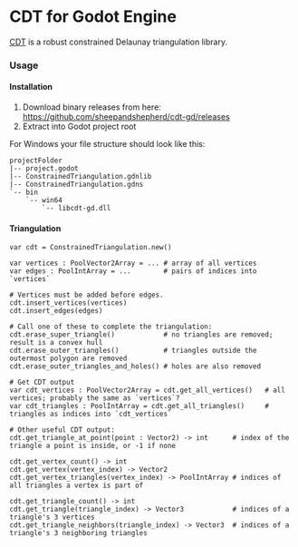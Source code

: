 CDT for Godot Engine
====================

[CDT](https://github.com/artem-ogre/CDT) is a robust constrained Delaunay triangulation library.

### Usage

#### Installation

1. Download binary releases from here: <https://github.com/sheepandshepherd/cdt-gd/releases>
2. Extract into Godot project root

For Windows your file structure should look like this:
```
projectFolder
|-- project.godot
|-- ConstrainedTriangulation.gdnlib
|-- ConstrainedTriangulation.gdns
`-- bin
    `-- win64
        `-- libcdt-gd.dll
```

#### Triangulation

```gdscript
var cdt = ConstrainedTriangulation.new()

var vertices : PoolVector2Array = ... # array of all vertices
var edges : PoolIntArray = ...        # pairs of indices into `vertices`

# Vertices must be added before edges.
cdt.insert_vertices(vertices)
cdt.insert_edges(edges)

# Call one of these to complete the triangulation:
cdt.erase_super_triangle()            # no triangles are removed; result is a convex hull
cdt.erase_outer_triangles()           # triangles outside the outermost polygon are removed
cdt.erase_outer_triangles_and_holes() # holes are also removed

# Get CDT output
var cdt_vertices : PoolVector2Array = cdt.get_all_vertices()   # all vertices; probably the same as `vertices`?
var cdt_triangles : PoolIntArray = cdt.get_all_triangles()     # triangles as indices into `cdt_vertices`

# Other useful CDT output:
cdt.get_triangle_at_point(point : Vector2) -> int      # index of the triangle a point is inside, or -1 if none

cdt.get_vertex_count() -> int
cdt.get_vertex(vertex_index) -> Vector2
cdt.get_vertex_triangles(vertex_index) -> PoolIntArray # indices of all triangles a vertex is part of

cdt.get_triangle_count() -> int
cdt.get_triangle(triangle_index) -> Vector3            # indices of a triangle's 3 vertices
cdt.get_triangle_neighbors(triangle_index) -> Vector3  # indices of a triangle's 3 neighboring triangles
```



